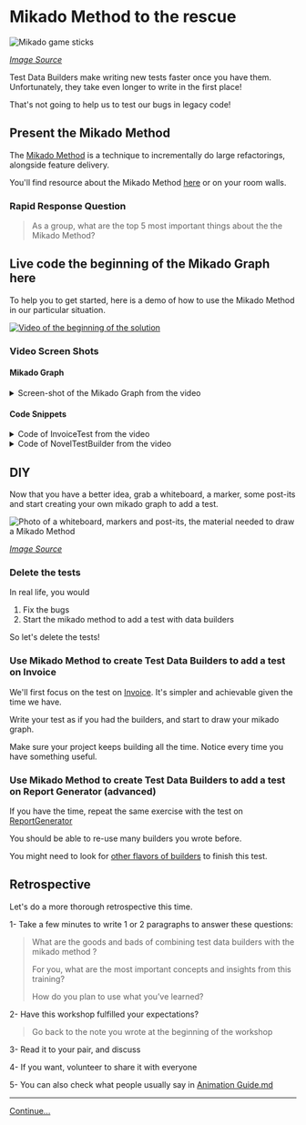 # Mikado Method to the rescue

![Mikado game sticks](images/mikado-sticks.jpg)

*[Image Source](https://pixabay.com/photos/mikado-play-puzzle-skill-colorful-1743593/)*

Test Data Builders make writing new tests faster once you have them.
Unfortunately, they take even longer to write in the first place!

That's not going to help us to test our bugs in legacy code! 

## Present the Mikado Method

The [Mikado Method](./references/The_Mikado_Method.md) is a technique to
incrementally do large refactorings, alongside feature delivery.

You'll find resource about the Mikado Method 
[here](./references/The_Mikado_Method.md) or on your room walls.

### Rapid Response Question

> As a group, what are the top 5 most important things about the the Mikado
> Method?

## Live code the beginning of the Mikado Graph here

To help you to get started, here is a demo of how to use the Mikado Method in
our particular situation.

[![Video of the beginning of the solution](./images/Testing%20legacy%20code%20with%20Mikado%20Method%20and%20Test%20Data%20Builders%20-%20YouTube.jpg)](https://www.youtube.com/watch?v=2wIb8kdxay4&feature=youtu.be)

### Video Screen Shots 

#### Mikado Graph

<details>
  <summary>
    Screen-shot of the Mikado Graph from the video
  </summary>
  <img src="./images/MIkdaoScreenCapture.PNG" alt="Mikado Graph" />
</details>

#### Code Snippets 

<details>
  <summary>
    Code of InvoiceTest from the video
  </summary>
  <script type="text/java">
     package com.murex.tbw.purchase;
     import org.junit.jupiter.api.Assertions;
     import org.junit.jupiter.api.Test;    
     class InvoiceTest {
      @Test
      public void
      applies_tax_rules_when_computing_total_amount() {
          Invoice oneNovelUSAInvoice = anInvoice()
                  .from(USA)
                  .with(aPurchasedBook().of(
                          aNovel().costing(2.99))).build();
          Assertions.assertEquals(2.99 * 1.15 * 0.98, oneNovelUSAInvoice.computeTotalAmount());
      }
     } 
  </script>
  
</details>

<details>
  <summary>Code of NovelTestBuilder from the video</summary>
  
##### Java

```java
package com.murex.tbw.domain.book;
import com.murex.tbw.domain.country.Language;
import java.util.ArrayList;

public class NovelTestBuilder {
    private double price = 3.99;

    public  NovelTestBuilder costing(double price){
        this.price = price;
        return this;
    }

    public Novel build() {
        return  new Novel("Grapes with Wrath", price, null, Language.ENGLISH, new ArrayList<>());
    }
}
```

##### C++

NovelTestBuilder.h

```C++
#ifndef TESTBUILDERS_WORKSHOP_TESTS_DOMAIN_BOOKS_NOVEL_TEST_BUILDER_H_INCLUDED
#define TESTBUILDERS_WORKSHOP_TESTS_DOMAIN_BOOKS_NOVEL_TEST_BUILDER_H_INCLUDED

#include "domain/book/Novel.h"

namespace domain
{
namespace book
{

class NovelTestBuilder
{
	double price = 3.99;
	static const Author nullAuthor;

public:
	static NovelTestBuilder a_novel();

	NovelTestBuilder costing(double price);

	Novel build() const;
};

}
}
#endif // TESTBUILDERS_WORKSHOP_TESTS_DOMAIN_BOOKS_NOVEL_TEST_BUILDER_H_INCLUDED
```

NovelTestBuilder.cpp

```C++
#include "domain/book/NovelTestBuilder.h"

namespace domain
{
namespace book
{

const Author NovelTestBuilder::nullAuthor("Joe", country::Country("USA", country::Currency::US_DOLLAR, country::Language::ENGLISH));

NovelTestBuilder NovelTestBuilder::a_novel()
{
	return {};
}

NovelTestBuilder NovelTestBuilder::costing(double price)
{
	this->price = price;
	return *this;
}

Novel NovelTestBuilder::build() const
{
	return Novel(
		"Grapes with Wrath",
		price,
		nullAuthor,
		country::Language::ENGLISH,
		std::vector<Genre>());
}
}
}
```

</details>  

## DIY

Now that you have a better idea, grab a whiteboard, a marker, some post-its and
start creating your own mikado graph to add a test.

![Photo of a whiteboard, markers and post-its, the material needed to draw a Mikado Method](./images/workshop-material.jpg)

*[Image Source](https://pixabay.com/photos/workshop-pens-post-it-note-2209239/)*

### Delete the tests

In real life, you would

1. Fix the bugs
2. Start the mikado method to add a test with data builders

So let's delete the tests!

### Use Mikado Method to create Test Data Builders to add a test on Invoice

We'll first focus on the test on
[Invoice](../src/main/java/com/murex/tbw/purchase/Invoice.java). It's simpler
and achievable given the time we have.

Write your test as if you had the builders, and start to draw your mikado
graph.

Make sure your project keeps building all the time. Notice every time you have
something useful.

### Use Mikado Method to create Test Data Builders to add a test on Report Generator (advanced)

If you have the time, repeat the same exercise with the test on 
[ReportGenerator](../src/main/java/com/murex/tbw/report/ReportGenerator.java)

You should be able to re-use many builders you wrote before.

You might need to look for 
[other flavors of builders](./references/Test_Data_Builders.md) to finish
this test.

## Retrospective

Let's do a more thorough retrospective this time.

1- Take a few minutes to write 1 or 2 paragraphs to answer these questions:

> What are the goods and bads of combining test data builders with the 
> mikado method ?
>
> For you, what are the most important concepts and insights from this 
> training?
> 
> How do you plan to use what you’ve learned?

2- Have this workshop fulfilled your expectations?
> Go back to the note you wrote at the beginning of the workshop   

3- Read it to your pair, and discuss

4- If you want, volunteer to share it with everyone

5- You can also check what people usually say in
[Animation Guide.md](./Animation_Guide.md)

----
[Continue...](./5_Conclusion.md)